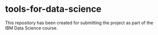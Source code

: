 # tools-for-data-science
This repository has been created for submitting the project as part of the IBM Data Science course.
